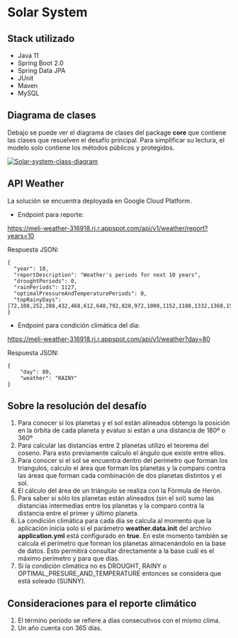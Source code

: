 # Solar System

## Stack utilizado

* Java 11
* Spring Boot 2.0
* Spring Data JPA
* JUnit
* Maven
* MySQL

## Diagrama de clases

Debajo se puede ver el diagrama de clases del package <strong>core</strong> que contiene las clases que resuelven el desafío principal.
Para simplificar su lectura, el modelo solo contiene los métodos públicos y protegidos.

<a href='https://postimg.cc/XZbKxPK1' target='_blank'><img src='https://i.postimg.cc/fb3HWnVs/Solar-system-class-diagram.png' border='0' alt='Solar-system-class-diagram'/></a>

## API Weather

La solución se encuentra deployada en Google Cloud Platform.

* Endpoint para reporte:

<a href='https://meli-weather-316918.rj.r.appspot.com/api/v1/weather/report?years=10'>https://meli-weather-316918.rj.r.appspot.com/api/v1/weather/report?years=10</a>

Respuesta JSON:

```
{
  "year": 10,
  "reportDescription": "Weather's periods for next 10 years",
  "droughtPeriods": 0,
  "rainPeriods": 1127,
  "optimalPressureAndTemperaturePeriods": 0,
  "topRainyDays": [72,108,252,288,432,468,612,648,792,828,972,1008,1152,1188,1332,1368,1512,1548,1692,1728,1872,1908,2052,2088,2232,2268,2412,2448]
}
```

* Endpoint para condición climática del día:

<a href='https://meli-weather-316918.rj.r.appspot.com/api/v1/weather?day=80'>https://meli-weather-316918.rj.r.appspot.com/api/v1/weather?day=80</a></br>

Respuesta JSON:

```
{
    "day": 80,
    "weather": "RAINY"
}
```

## Sobre la resolución del desafío

1. Para conocer si los planetas y el sol están alineados obtengo la posición en la órbita de cada planeta y evaluo si están a una distancia de 180º o 360º
2. Para calcular las distancias entre 2 planetas utilizo el teorema del coseno. Para esto previamente calculo el ángulo que existe entre ellos.
3. Para conocer si el sol se encuentra dentro del perímetro que forman los triangulos, calculo el área que forman los planetas y la comparo contra las áreas que forman cada combinación de dos planetas distintos y el sol.
4. El cálculo del área de un triángulo se realiza con la Fórmula de Herón.
5. Para saber si sólo los planetas están alineados (sin el sol) sumo las distancias intermedias entre los planetas y la comparo contra la distancia entre el primer y último planeta.
6. La condición climática para cada día se calcula al momento que la aplicación inicia solo si el parámetro **weather.data.init** del archivo **application.yml** está configurado en **true**. En este momento también se calcula el perímetro que forman los planetas almacenándolo en la base de datos. Esto permitirá consultar directamente a la base cuál es el máximo perímetro y para que días.
7. Si la condición climática no es DROUGHT, RAINY o OPTIMAL_PRESURE_AND_TEMPERATURE entonces se considera que está soleado (SUNNY).


## Consideraciones para el reporte climático

1. El término período se refiere a días consecutivos con el mismo clima.
2. Un año cuenta con 365 días.


